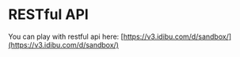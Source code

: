 # RESTful API

You can play with restful api here: [https://v3.idibu.com/d/sandbox/](https://v3.idibu.com/d/sandbox/)